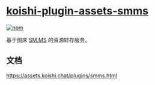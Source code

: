 # [koishi-plugin-assets-smms](https://assets.koishi.chat/plugins/smms.html)
 
[![npm](https://img.shields.io/npm/v/koishi-plugin-assets-smms?style=flat-square)](https://www.npmjs.com/package/koishi-plugin-assets-smms)

基于图床 [SM.MS](https://smms.app) 的资源转存服务。

## 文档

<https://assets.koishi.chat/plugins/smms.html>
